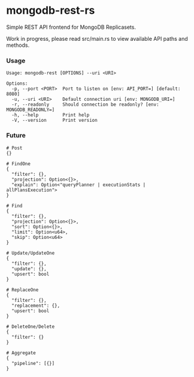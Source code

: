 # mongodb-rest-rs

Simple REST API frontend for MongoDB Replicasets. 

Work in progress, please read src/main.rs to view available API paths and methods.

### Usage
```
Usage: mongodb-rest [OPTIONS] --uri <URI>

Options:
  -p, --port <PORT>  Port to listen on [env: API_PORT=] [default: 8080]
  -u, --uri <URI>    Default connection uri [env: MONGODB_URI=]
  -r, --readonly     Should connection be readonly? [env: MONGODB_READONLY=]
  -h, --help         Print help
  -V, --version      Print version
```

### Future
```
# Post
{}

# FindOne
{
  "filter": {},
  "projection": Option<{}>,
  "explain": Option<"queryPlanner | executionStats | allPlansExecution">
}

# Find
{
  "filter": {},
  "projection": Option<{}>,
  "sort": Option<{}>,
  "limit": Option<u64>,
  "skip": Option<u64>
}

# Update/UpdateOne
{
  "filter": {},
  "update": {},
  "upsert": bool
}

# ReplaceOne
{
  "filter": {},
  "replacement": {},
  "upsert": bool
}

# DeleteOne/Delete
{
  "filter": {}
}

# Aggregate
{
  "pipeline": [{}]
}
```
